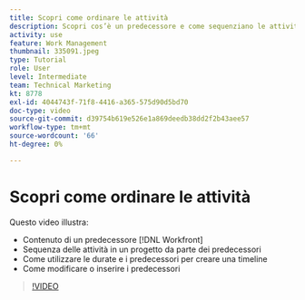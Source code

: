 ```yaml
---
title: Scopri come ordinare le attività
description: Scopri cos’è un predecessore e come sequenziano le attività in un progetto. Poi scopri come utilizzare le durate e i predecessori per creare una timeline.
activity: use
feature: Work Management
thumbnail: 335091.jpeg
type: Tutorial
role: User
level: Intermediate
team: Technical Marketing
kt: 8778
exl-id: 4044743f-71f8-4416-a365-575d90d5bd70
doc-type: video
source-git-commit: d39754b619e526e1a869deedb38dd2f2b43aee57
workflow-type: tm+mt
source-wordcount: '66'
ht-degree: 0%

---
```


# Scopri come ordinare le attività

Questo video illustra:

* Contenuto di un predecessore [!DNL  Workfront]
* Sequenza delle attività in un progetto da parte dei predecessori
* Come utilizzare le durate e i predecessori per creare una timeline
* Come modificare o inserire i predecessori

>[!VIDEO](https://video.tv.adobe.com/v/335091/?quality=12)

<!---
Learn more urls
There’s a lot more you can learn about predecessors, such as dependency type and lag. [!DNL Workfront] recommends getting the basics down first, then pulling those other features into your project planning. If you’re curious, here are some articles about additional functionality.
Overview of task predecessors
Create predecessor relationships by chaining tasks
Creating a predecessor relationship on the task list
Overview of lag types
Overview of task dependency types
--->
